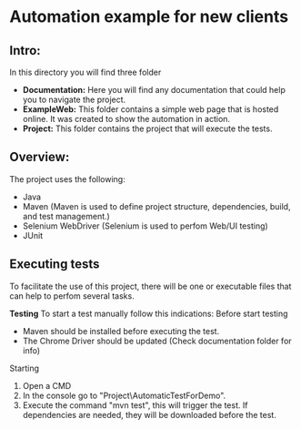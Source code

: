 # Automation example for new clients

Intro:
---
In this directory you will find three folder
 - **Documentation:** Here you will find any documentation that could help you to navigate the project.
 - **ExampleWeb:** This folder contains a simple web page that is hosted online. It was created to show the automation in action.
 - **Project:** This folder contains the project that will execute the tests.

Overview:
---
The project uses the following:
 - Java
 - Maven (Maven is used to define project structure, dependencies, build, and test management.)
 - Selenium WebDriver (Selenium is used to perfom Web/UI testing)
 - JUnit


Executing tests
---
To facilitate the use of this project, there will be one or executable files that can help to perfom several tasks.

**Testing**
To start a test manually follow this indications:
  Before start testing
  - Maven should be installed before executing the test.
  - The Chrome Driver should be updated (Check documentation folder for info)

  Starting
  1) Open a CMD 
  2) In the console go to "Project\AutomaticTestForDemo".
  3) Execute the command "mvn test", this will trigger the test. If dependencies are needed, they will be downloaded before the test.
